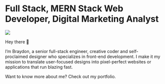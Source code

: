 # Full Stack, MERN Stack Web Developer, Digital Marketing Analyst
<img src="https://img.freepik.com/free-photo/html-css-collage-concept-with-person_23-2150061969.jpg">

Hey there 👋

I’m Braydon, a senior full-stack engineer, creative coder and self-proclaimed designer who specializes in front-end development. I make it my mission to translate user-focused designs into pixel-perfect websites or applications that run blazing fast.

Want to know more about me? Check out my portfolio.

